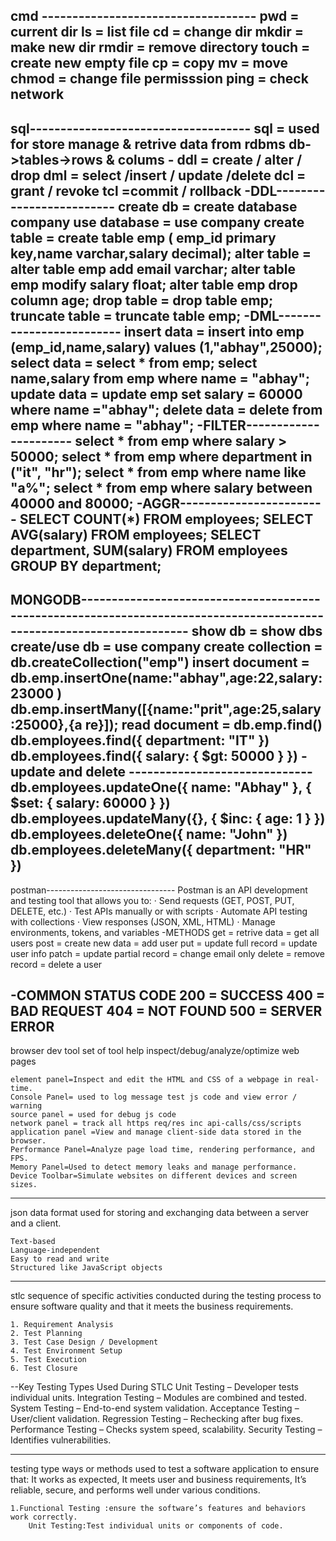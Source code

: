 cmd -----------------------------------
	pwd = current dir
	ls = list file
	cd = change dir	
	mkdir = make new dir
	rmdir = remove directory
	touch = create new empty file
	cp = copy
	mv = move
	chmod = change file permisssion
	ping = check network
---------------------------------------------------------------------------------------------------
sql------------------------------------
	sql = used for store manage & retrive data from rdbms
	db->tables->rows & colums
	-
	ddl = create / alter / drop
	dml = select /insert / update /delete
	dcl = grant / revoke
	tcl =commit / rollback 
-DDL-------------------------
	create db = create database company
	use database = use company
	create table = create table emp ( emp_id primary key,name varchar,salary decimal);
	alter table = alter table emp add email varchar;
		      alter table emp modify salary float;
		      alter table emp drop column age;
	drop table = drop table emp;
	truncate table = truncate table emp;
-DML-------------------------
	insert data = insert into emp (emp_id,name,salary) values (1,"abhay",25000);
	select data = select * from emp;
		      select name,salary from emp where name = "abhay";
	update data = update emp set salary = 60000 where name ="abhay";
	delete data = delete from emp where name = "abhay";
-FILTER----------------------
	select * from emp where salary > 50000;
	select * from emp where department in ("it", "hr");
	select * from emp where name like "a%";
	select * from emp where salary between 40000 and 80000;	
-AGGR------------------------
	SELECT COUNT(*) FROM employees;
	SELECT AVG(salary) FROM employees;
	SELECT department, SUM(salary) FROM employees GROUP BY department;
---------------------------------------------------------------------------------------------------------------
MONGODB-----------------------------------------------------------------------------------------------------------------------
	show db = show dbs
	create/use db = use company
	create collection = db.createCollection("emp")
	insert document = db.emp.insertOne(name:"abhay",age:22,salary:23000 )
			  db.emp.insertMany([{name:"prit",age:25,salary:25000},{a re}]);
	read document = db.emp.find()
			db.employees.find({ department: "IT" })
			db.employees.find({ salary: { $gt: 50000 } })
-update and delete ------------------------------
	db.employees.updateOne({ name: "Abhay" }, { $set: { salary: 60000 } })
	db.employees.updateMany({}, { $inc: { age: 1 } })
	db.employees.deleteOne({ name: "John" })
	db.employees.deleteMany({ department: "HR" })
-------------------------------------------------------------------------------------------
postman--------------------------------
	Postman is an API development and testing tool that allows you to:
		· Send requests (GET, POST, PUT, DELETE, etc.)
		· Test APIs manually or with scripts
		· Automate API testing with collections
		· View responses (JSON, XML, HTML)
		· Manage environments, tokens, and variables
-METHODS
	get = retrive data = get all users
	post = create new data = add user
	put = update full record = update user info
	patch = update partial record = change email only 
	delete = remove record = delete a user

-COMMON STATUS CODE 
	200 = SUCCESS
	400 = BAD REQUEST 
	404 = NOT FOUND
	500 = SERVER ERROR
-----------------------------------------------------------------------------------------
browser dev tool
	set of tool help inspect/debug/analyze/optimize web pages
	
	element panel=Inspect and edit the HTML and CSS of a webpage in real-time.
	Console Panel= used to log message test js code and view error / warning
	source panel = used for debug js code
	network panel = track all https req/res inc api-calls/css/scripts
	application panel =View and manage client-side data stored in the browser.
	Performance Panel=Analyze page load time, rendering performance, and FPS.
	Memory Panel=Used to detect memory leaks and manage performance.
	Device Toolbar=Simulate websites on different devices and screen sizes.
	
---------------------------------------------------------------------------------------------------
json
	data format used for storing and exchanging data between a server and a client.
	
	Text-based
	Language-independent
	Easy to read and write
	Structured like JavaScript objects
---------------------------------------------------------------------------------------------------
stlc
	sequence of specific activities conducted during the testing process to
	ensure software quality and that it meets the business requirements.
	
	1. Requirement Analysis
	2. Test Planning
	3. Test Case Design / Development
	4. Test Environment Setup
	5. Test Execution
	6. Test Closure

--Key Testing Types Used During STLC
	Unit Testing – Developer tests individual units.
	Integration Testing – Modules are combined and tested.
	System Testing – End-to-end system validation.
	Acceptance Testing – User/client validation.
	Regression Testing – Rechecking after bug fixes.
	Performance Testing – Checks system speed, scalability.
	Security Testing – Identifies vulnerabilities.
	
---------------------------------------------------------------------------------------------------
testing type
	ways or methods used to test a software application
	to ensure that:
			It works as expected,
			It meets user and business requirements,
			It’s reliable, secure, and performs well under various conditions.

	1.Functional Testing :ensure the software’s features and behaviors work correctly.
		Unit Testing:Test individual units or components of code.
		
		
	
	
	
	
	
	
	
	
	
	
	
	
	
	
	
	
	
	
	
	
	
	
	
	
	
	
	
	
	
	
	
	
	
